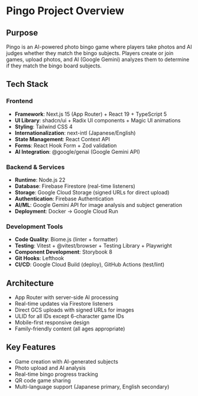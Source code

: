 # Pingo Project Overview

## Purpose
Pingo is an AI-powered photo bingo game where players take photos and AI judges whether they match the bingo subjects. Players create or join games, upload photos, and AI (Google Gemini) analyzes them to determine if they match the bingo board subjects.

## Tech Stack

### Frontend
- **Framework**: Next.js 15 (App Router) + React 19 + TypeScript 5
- **UI Library**: shadcn/ui + Radix UI components + Magic UI animations
- **Styling**: Tailwind CSS 4
- **Internationalization**: next-intl (Japanese/English)
- **State Management**: React Context API
- **Forms**: React Hook Form + Zod validation
- **AI Integration**: @google/genai (Google Gemini API)

### Backend & Services
- **Runtime**: Node.js 22
- **Database**: Firebase Firestore (real-time listeners)
- **Storage**: Google Cloud Storage (signed URLs for direct upload)
- **Authentication**: Firebase Authentication
- **AI/ML**: Google Gemini API for image analysis and subject generation
- **Deployment**: Docker → Google Cloud Run

### Development Tools
- **Code Quality**: Biome.js (linter + formatter)
- **Testing**: Vitest + @vitest/browser + Testing Library + Playwright
- **Component Development**: Storybook 8
- **Git Hooks**: Lefthook
- **CI/CD**: Google Cloud Build (deploy), GitHub Actions (test/lint)

## Architecture
- App Router with server-side AI processing
- Real-time updates via Firestore listeners
- Direct GCS uploads with signed URLs for images
- ULID for all IDs except 6-character game IDs
- Mobile-first responsive design
- Family-friendly content (all ages appropriate)

## Key Features
- Game creation with AI-generated subjects
- Photo upload and AI analysis
- Real-time bingo progress tracking
- QR code game sharing
- Multi-language support (Japanese primary, English secondary)